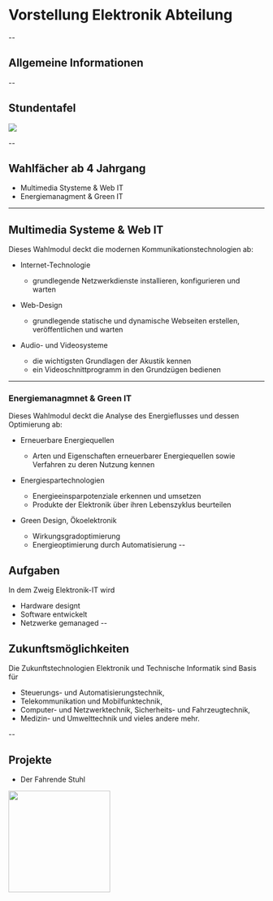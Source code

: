 # Vorstellung Elektronik Abteilung 

--

## Allgemeine Informationen


--
## Stundentafel
<img src="https://user-images.githubusercontent.com/67701825/203756287-1bcfd1ea-d752-4bdd-94b1-25d8cf4dadb4.png" margin="20px">

--
<!-- .slide:  data-transition="convex-in concave-out"-->
## Wahlfächer ab 4  Jahrgang
* Multimedia Stysteme & Web IT
* Energiemanagment & Green IT

---
<!-- .slide:  data-transition="convex-in concave-out"-->
<section class="r-fit-text">
<h1>Multimedia Systeme & Web IT</h1>
Dieses Wahlmodul deckt die modernen Kommunikationstechnologien ab:

* Internet-Technologie
  * grundlegende Netzwerkdienste installieren, konfigurieren und warten

* Web-Design
  * grundlegende statische und dynamische Webseiten erstellen, veröffentlichen und warten

* Audio- und Videosysteme
  * die wichtigsten Grundlagen der Akustik kennen
  * ein Videoschnittprogramm in den Grundzügen bedienen
 
---
<section class="r-fit-text">
<h1>Energiemanagmnet & Green IT</h1>
Dieses Wahlmodul deckt die Analyse des Energieflusses und dessen Optimierung ab:

* Erneuerbare Energiequellen
  * Arten und Eigenschaften erneuerbarer Energiequellen sowie Verfahren zu deren Nutzung kennen

* Energiespartechnologien
  * Energieeinsparpotenziale erkennen und umsetzen
  * Produkte der Elektronik über ihren Lebenszyklus beurteilen

* Green Design, Ökoelektronik
  * Wirkungsgradoptimierung
  * Energieoptimierung durch Automatisierung
--
## Aufgaben

In dem Zweig Elektronik-IT wird
* Hardware designt <!-- .element: class="fragment" data-fragment-index="1" -->
* Software entwickelt <!-- .element: class="fragment" data-fragment-index="2" -->
* Netzwerke gemanaged <!-- .element: class="fragment" data-fragment-index="3" -->
--

## Zukunftsmöglichkeiten

Die Zukunftstechnologien Elektronik und Technische Informatik sind Basis für
* Steuerungs- und Automatisierungstechnik, <!-- .element: class="fragment" data-fragment-index="1" -->
* Telekommunikation und Mobilfunktechnik, <!-- .element: class="fragment" data-fragment-index="2" -->
* Computer- und Netzwerktechnik, Sicherheits- und Fahrzeugtechnik, <!-- .element: class="fragment" data-fragment-index="3" -->
* Medizin- und Umwelttechnik und vieles andere mehr. <!-- .element: class="fragment" data-fragment-index="4" -->

--

## Projekte
* Der Fahrende Stuhl 
<img src="http://www.htl-steyr.ac.at/cache/images/abt_e/el/e-stuhl_800x800-equal.jpg" style="width: 200px">
